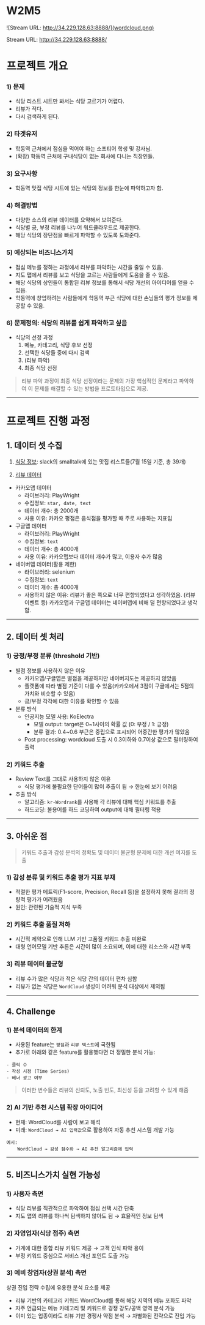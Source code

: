 # W2M5

![Stream URL: http://34.229.128.63:8888/](wordcloud.png)

Stream URL: http://34.229.128.63:8888/

# **프로젝트 개요**

### **1) 문제**

- 식당 리스트 시트만 봐서는 식당 고르기가 어렵다.
- 리뷰가 적다.
- 다시 검색하게 된다.

### **2) 타겟유저**

- 학동역 근처에서 점심을 먹어야 하는 소프티어 학생 및 강사님.
- (확장) 학동역 근처에 구내식당이 없는 회사에 다니는 직장인들.

### **3) 요구사항**

- 학동역 맛집 식당 시트에 있는 식당의 정보를 한눈에 파악하고자 함.

### **4) 해결방법**

- 다양한 소스의 리뷰 데이터를 요약해서 보여준다.
- 식당별 긍, 부정 리뷰를 나누어 워드클라우드로 제공한다.
- 해당 식당의 장단점을 빠르게 파악할 수 있도록 도와준다.

### **5) 예상되는 비즈니스가치**

- 점심 메뉴를 정하는 과정에서 리뷰를 파악하는 시간을 줄일 수 있음.
- 지도 맵에서 리뷰를 보고 식당을 고르는 사람들에게 도움을 줄 수 있음.
- 해당 식당의 상인들이 통합된 리뷰 정보를 통해서 식당 개선의 아이디어를 얻을 수 있음.
- 학동역에 창업하려는 사람들에게 학동역 부근 식당에 대한 손님들의 평가 정보를 제공할 수 있음.

### **6) 문제정의: 식당의 리뷰를 쉽게 파악하고 싶음**

- 식당의 선정 과정
    1. 메뉴, 카테고리, 식당 후보 선정
    2. 선택한 식당들 중에 다시 검색
    3. (리뷰 파악)
    4. 최종 식당 선정

> 리뷰 파악 과정이 최종 식당 선정이라는 문제의 가장 핵심적인 문제라고 파악하여 이 문제를 해결할 수 있는 방법을 프로토타입으로 제공.
> 

---

# **프로젝트 진행 과정**

## **1. 데이터 셋 수집**

1) [식당 정보](https://docs.google.com/spreadsheets/d/1glBX2G8gaQlvGa2Zn8koUGmuD8NXsvn3X7CHWItHmms/edit?gid=0#gid=0): slack의 smalltalk에 있는 맛집 리스트들(7월 15일 기준, 총 39개) 

2) [리뷰 데이터](https://docs.google.com/spreadsheets/d/1ZOjEmkbPUJTI6jvdnh1GReAm7Q4u6WR4R4hHK0yPqtk/edit?gid=0#gid=0)

- 카카오맵 데이터
    - 라이브러리: PlayWright
    - 수집정보: `star, date, text`
    - 데이터 개수: 총 2000개
    - 사용 이유: 카카오 평점은 음식점을 평가할 때 주로 사용하는 지표임
- 구글맵 데이터
    - 라이브러리: PlayWright
    - 수집정보: `text`
    - 데이터 개수: 총 4000개
    - 사용 이유: 카카오맵보다 데이터 개수가 많고, 이용자 수가 많음
- 네이버맵 데이터(활용 제한)
    - 라이브러리: selenium
    - 수집정보: `text`
    - 데이터 개수: 총 4000개
    - 사용하지 않은 이유: 리뷰가 좋은 쪽으로 너무 편향되었다고 생각하였음. (리뷰 이벤트 등) 카카오맵과 구글맵 데이터는 네이버맵에 비해 덜 편향되었다고 생각함.

---

## **2. 데이터 셋 처리**

### 1) 긍정/부정 분류 (threshold 기반)

- 별점 정보를 사용하지 않은 이유
    - 카카오맵/구글맵은 별점을 제공하지만 네이버지도는 제공하지 않았음
    - 플랫폼에 따라 별점 기준이 다를 수 있음(카카오에서 3점이 구글에서는 5점의 가치와 비슷할 수 있음)
    - 긍/부정 각각에 대한 이유를 확인할 수 있음
- 분류 방식
    - 인공지능 모델 사용: KoElectra
        - 모델 output: target은 0~1사이의 확률 값 (0: 부정 / 1: 긍정)
        - 분류 결과: 0.4~0.6 부근은 중립으로 표시되어 어중간한 평가가 많았음
    - Post processing: wordcloud 도출 시 0.3이하와 0.7이상 값으로 필터링하여 출력

### 2) 키워드 추출

- Review Text를 그대로 사용하지 않은 이유
    - 식당 평가에 불필요한 단어들이 많이 추출이 됨 → 한눈에 보기 어려움
- 추출 방식
    - 알고리즘: `kr-Wordrank`를 사용해 각 리뷰에 대해 핵심 키워드를 추출
    - 하드코딩: 불용어를 하드 코딩하여 output에 대해 필터링 적용

---

## 3. 아쉬운 점

> 키워드 추출과 감성 분석의 정확도 및 데이터 불균형 문제에 대한 개선 여지를 도출
> 

### **1) 감성 분류 및 키워드 추출 평가 지표 부재**

- 적절한 평가 메트릭(F1-score, Precision, Recall 등)을 설정하지 못해 결과의 정량적 평가가 어려웠음
- 원인: 관련된 기술적 지식 부족

### **2) 키워드 추출 품질 저하**

- 시간적 제약으로 인해 LLM 기반 고품질 키워드 추출 미완료
- 대형 언어모델 기반 추론은 시간이 많이 소요되며, 이에 대한 리소스와 시간 부족

### **3) 리뷰 데이터 불균형**

- 리뷰 수가 많은 식당과 적은 식당 간의 데이터 편차 심함
- 리뷰가 없는 식당은 `WordCloud` 생성이 어려워 분석 대상에서 제외됨

---

## 4. Challenge

### **1) 분석 데이터의 한계**

- 사용된 feature는 `평점`과 `리뷰 텍스트`에 국한됨
- 추가로 아래와 같은 feature를 활용했다면 더 정밀한 분석 가능:

```
- 클릭 수
- 작성 시점 (Time Series)
- 베너 광고 여부
```

> 이러한 변수들은 리뷰의 신뢰도, 노출 빈도, 최신성 등을 고려할 수 있게 해줌
> 

### **2) AI 기반 추천 시스템 확장 아이디어**

- 현재: WordCloud를 사람이 보고 해석
- 미래: `WordCloud → AI 입력값`으로 활용하여 자동 추천 시스템 개발 가능

```
예시:
    WordCloud → 감성 점수화 → AI 추천 알고리즘에 입력
```

---

## 5. 비즈니스가치 실현 가능성

### **1) 사용자 측면**

- 식당 리뷰를 직관적으로 파악하여 점심 선택 시간 단축
- 지도 앱의 리뷰를 하나씩 탐색하지 않아도 됨 → 효율적인 정보 탐색

### **2) 자영업자(식당 점주) 측면**

- 가게에 대한 종합 리뷰 키워드 제공 → 고객 인식 파악 용이
- 부정 키워드 중심으로 서비스 개선 포인트 도출 가능

### **3) 예비 창업자(상권 분석) 측면**

상권 진입 전략 수립에 유용한 분석 요소를 제공

- 리뷰 기반의 카테고리 키워드 WordCloud를 통해 해당 지역의 메뉴 포화도 파악
- 자주 언급되는 메뉴 카테고리 및 키워드로 경쟁 강도/공백 영역 분석 가능
- 이미 있는 업종이라도 리뷰 기반 경쟁사 약점 분석 → 차별화된 전략으로 진입 가능
